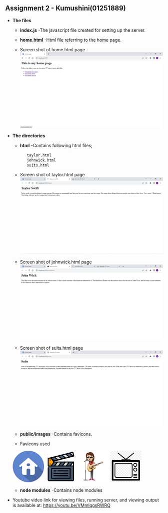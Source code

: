 ## Assignment 2 - Kumushini(01251889)

* **The files**
   * **index.js**
     -The javascript file created for setting up the server.
   * **home.html**
     -Html file referring to the home page.
     
   * Screen shot of home.html page
   <kbd><img src="Screenshots/Screenshot_of_home_page.png" width="700" ></kbd>
   
* **The directories**
  * **html**
    -Contains following html files;
     
           taylor.html 
           johnwick.html 
           suits.html

  * Screen shot of taylor.html page
  <kbd><img src="Screenshots/Screenshot_of_fav_artist.png" width="700" ></kbd>

  * Screen shot of johnwick.html page
  <kbd><img src="Screenshots/Screenshot_of_fav_movie.png" width="700" ></kbd>

  * Screen shot of suits.html page
  <kbd><img src="Screenshots/Screenshot_of_fav_TV_show.png" width="700" ></kbd>
  
  * **public/images**
    -Contains favicons.

  * Favicons used
  
  <kbd><img src="public/images/home-icon.png" width="100" height ="100"></kbd>
  <kbd><img src="public/images/movie.png" width="100" height ="100" ></kbd>
  <kbd><img src="public/images/singer-cartoon.png" width="100" height ="100" ></kbd>
  <kbd><img src="public/images/television.png" width="100" height ="100" ></kbd>

  * **node modules**
    -Contains node modules
         

* Youtube video link for viewing files, running server, and viewing output is available at: https://youtu.be/VMmlqgsRWRQ 
